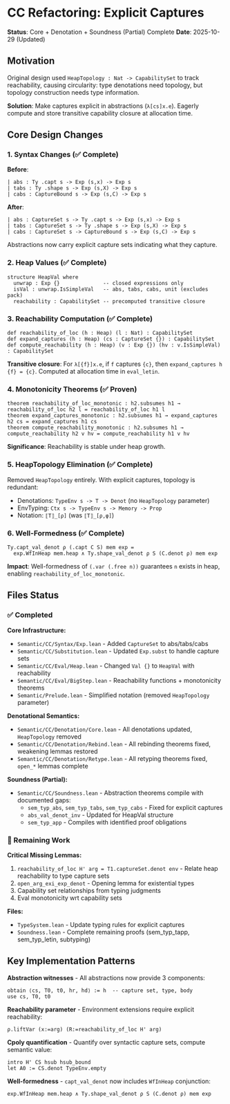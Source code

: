 # CC Refactoring: Explicit Captures

**Status**: Core + Denotation + Soundness (Partial) Complete
**Date**: 2025-10-29 (Updated)

## Motivation

Original design used `HeapTopology : Nat -> CapabilitySet` to track reachability, causing circularity: type denotations need topology, but topology construction needs type information.

**Solution**: Make captures explicit in abstractions (`λ[cs]x.e`). Eagerly compute and store transitive capability closure at allocation time.

## Core Design Changes

### 1. Syntax Changes (✅ Complete)

**Before**:
```lean
| abs : Ty .capt s -> Exp (s,x) -> Exp s
| tabs : Ty .shape s -> Exp (s,X) -> Exp s
| cabs : CaptureBound s -> Exp (s,C) -> Exp s
```

**After**:
```lean
| abs : CaptureSet s -> Ty .capt s -> Exp (s,x) -> Exp s
| tabs : CaptureSet s -> Ty .shape s -> Exp (s,X) -> Exp s
| cabs : CaptureSet s -> CaptureBound s -> Exp (s,C) -> Exp s
```

Abstractions now carry explicit capture sets indicating what they capture.

### 2. Heap Values (✅ Complete)

```lean
structure HeapVal where
  unwrap : Exp {}              -- closed expressions only
  isVal : unwrap.IsSimpleVal   -- abs, tabs, cabs, unit (excludes pack)
  reachability : CapabilitySet -- precomputed transitive closure
```

### 3. Reachability Computation (✅ Complete)

```lean
def reachability_of_loc (h : Heap) (l : Nat) : CapabilitySet
def expand_captures (h : Heap) (cs : CaptureSet {}) : CapabilitySet
def compute_reachability (h : Heap) (v : Exp {}) (hv : v.IsSimpleVal) : CapabilitySet
```

**Transitive closure**: For `λ[{f}]x.e`, if `f` captures `{c}`, then `expand_captures h {f} = {c}`. Computed at allocation time in `eval_letin`.

### 4. Monotonicity Theorems (✅ Proven)

```lean
theorem reachability_of_loc_monotonic : h2.subsumes h1 → reachability_of_loc h2 l = reachability_of_loc h1 l
theorem expand_captures_monotonic : h2.subsumes h1 → expand_captures h2 cs = expand_captures h1 cs
theorem compute_reachability_monotonic : h2.subsumes h1 → compute_reachability h2 v hv = compute_reachability h1 v hv
```

**Significance**: Reachability is stable under heap growth.

### 5. HeapTopology Elimination (✅ Complete)

Removed `HeapTopology` entirely. With explicit captures, topology is redundant:
- Denotations: `TypeEnv s -> T -> Denot` (no `HeapTopology` parameter)
- EnvTyping: `Ctx s -> TypeEnv s -> Memory -> Prop`
- Notation: `⟦T⟧_[ρ]` (was `⟦T⟧_[ρ,φ]`)

### 6. Well-Formedness (✅ Complete)

```lean
Ty.capt_val_denot ρ (.capt C S) mem exp =
  exp.WfInHeap mem.heap ∧ Ty.shape_val_denot ρ S (C.denot ρ) mem exp
```

**Impact**: Well-formedness of `(.var (.free n))` guarantees `n` exists in heap, enabling `reachability_of_loc_monotonic`.

## Files Status

### ✅ Completed

**Core Infrastructure:**
- `Semantic/CC/Syntax/Exp.lean` - Added `CaptureSet` to abs/tabs/cabs
- `Semantic/CC/Substitution.lean` - Updated `Exp.subst` to handle capture sets
- `Semantic/CC/Eval/Heap.lean` - Changed `Val {}` to `HeapVal` with reachability
- `Semantic/CC/Eval/BigStep.lean` - Reachability functions + monotonicity theorems
- `Semantic/Prelude.lean` - Simplified notation (removed `HeapTopology` parameter)

**Denotational Semantics:**
- `Semantic/CC/Denotation/Core.lean` - All denotations updated, `HeapTopology` removed
- `Semantic/CC/Denotation/Rebind.lean` - All rebinding theorems fixed, weakening lemmas restored
- `Semantic/CC/Denotation/Retype.lean` - All retyping theorems fixed, `open_*` lemmas complete

**Soundness (Partial):**
- `Semantic/CC/Soundness.lean` - Abstraction theorems compile with documented gaps:
  - `sem_typ_abs`, `sem_typ_tabs`, `sem_typ_cabs` - Fixed for explicit captures
  - `abs_val_denot_inv` - Updated for HeapVal structure
  - `sem_typ_app` - Compiles with identified proof obligations

### 📝 Remaining Work

**Critical Missing Lemmas:**
1. `reachability_of_loc H' arg = T1.captureSet.denot env` - Relate heap reachability to type capture sets
2. `open_arg_exi_exp_denot` - Opening lemma for existential types
3. Capability set relationships from typing judgments
4. Eval monotonicity wrt capability sets

**Files:**
- `TypeSystem.lean` - Update typing rules for explicit captures
- `Soundness.lean` - Complete remaining proofs (sem_typ_tapp, sem_typ_letin, subtyping)

## Key Implementation Patterns

**Abstraction witnesses** - All abstractions now provide 3 components:
```lean
obtain ⟨cs, T0, t0, hr, hd⟩ := h  -- capture set, type, body
use cs, T0, t0
```

**Reachability parameter** - Environment extensions require explicit reachability:
```lean
ρ.liftVar (x:=arg) (R:=reachability_of_loc H' arg)
```

**Cpoly quantification** - Quantify over syntactic capture sets, compute semantic value:
```lean
intro H' CS hsub hsub_bound
let A0 := CS.denot TypeEnv.empty
```

**Well-formedness** - `capt_val_denot` now includes `WfInHeap` conjunction:
```lean
exp.WfInHeap mem.heap ∧ Ty.shape_val_denot ρ S (C.denot ρ) mem exp
```
